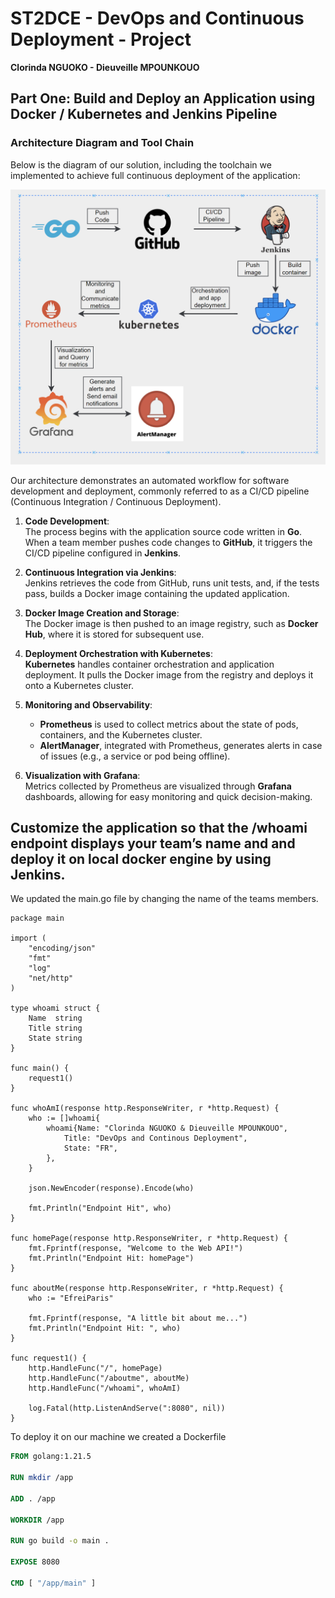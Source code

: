 # ST2DCE - DevOps and Continuous Deployment - Project  
**Clorinda NGUOKO - Dieuveille MPOUNKOUO**  

## Part One: Build and Deploy an Application using Docker / Kubernetes and Jenkins Pipeline  

### Architecture Diagram and Tool Chain  
Below is the diagram of our solution, including the toolchain we implemented to achieve full continuous deployment of the application:  

![Pipeline architecture](architectureDiagram.png "Pipeline architecture")   

Our architecture demonstrates an automated workflow for software development and deployment, commonly referred to as a CI/CD pipeline (Continuous Integration / Continuous Deployment).  

1. **Code Development**:  
   The process begins with the application source code written in **Go**. When a team member pushes code changes to **GitHub**, it triggers the CI/CD pipeline configured in **Jenkins**.  

2. **Continuous Integration via Jenkins**:  
   Jenkins retrieves the code from GitHub, runs unit tests, and, if the tests pass, builds a Docker image containing the updated application.  

3. **Docker Image Creation and Storage**:  
   The Docker image is then pushed to an image registry, such as **Docker Hub**, where it is stored for subsequent use.  

4. **Deployment Orchestration with Kubernetes**:  
   **Kubernetes** handles container orchestration and application deployment. It pulls the Docker image from the registry and deploys it onto a Kubernetes cluster.  

5. **Monitoring and Observability**:  
   - **Prometheus** is used to collect metrics about the state of pods, containers, and the Kubernetes cluster.  
   - **AlertManager**, integrated with Prometheus, generates alerts in case of issues (e.g., a service or pod being offline).  

6. **Visualization with Grafana**:  
   Metrics collected by Prometheus are visualized through **Grafana** dashboards, allowing for easy monitoring and quick decision-making.    

## Customize the application so that the /whoami endpoint displays your team’s name and and deploy it on local docker engine by using Jenkins.

We updated the main.go file by changing the name of the teams members.
```console
package main

import (
	"encoding/json"
	"fmt"
	"log"
	"net/http"
)

type whoami struct {
	Name  string
	Title string
	State string
}

func main() {
	request1()
}

func whoAmI(response http.ResponseWriter, r *http.Request) {
	who := []whoami{
		whoami{Name: "Clorinda NGUOKO & Dieuveille MPOUNKOUO",
			Title: "DevOps and Continous Deployment",
			State: "FR",
		},
	}

	json.NewEncoder(response).Encode(who)

	fmt.Println("Endpoint Hit", who)
}

func homePage(response http.ResponseWriter, r *http.Request) {
	fmt.Fprintf(response, "Welcome to the Web API!")
	fmt.Println("Endpoint Hit: homePage")
}

func aboutMe(response http.ResponseWriter, r *http.Request) {
	who := "EfreiParis"

	fmt.Fprintf(response, "A little bit about me...")
	fmt.Println("Endpoint Hit: ", who)
}

func request1() {
	http.HandleFunc("/", homePage)
	http.HandleFunc("/aboutme", aboutMe)
	http.HandleFunc("/whoami", whoAmI)

	log.Fatal(http.ListenAndServe(":8080", nil))
}
```
To deploy it on our machine we created a Dockerfile

```Dockerfile
FROM golang:1.21.5

RUN mkdir /app

ADD . /app

WORKDIR /app

RUN go build -o main .

EXPOSE 8080

CMD [ "/app/main" ]
```